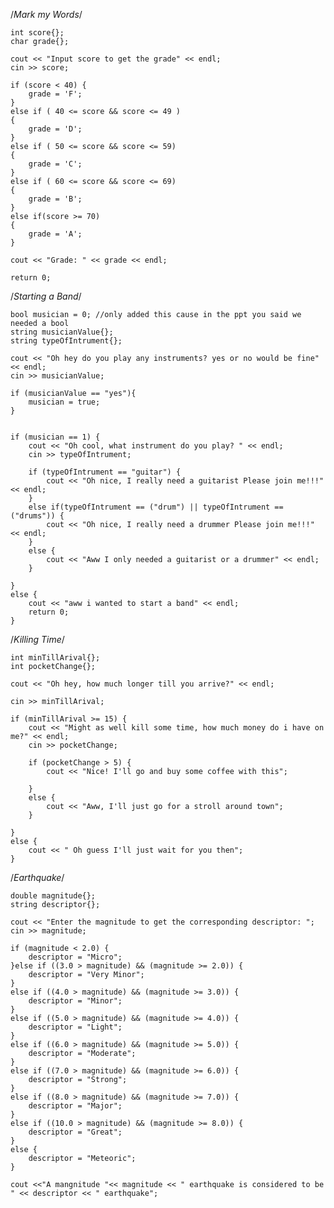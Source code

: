   /*Mark my  Words*/

	int score{};
	char grade{};

	cout << "Input score to get the grade" << endl;
	cin >> score;

	if (score < 40) {
		grade = 'F';		
	}
	else if ( 40 <= score && score <= 49 )
	{
		grade = 'D';
	}
	else if ( 50 <= score && score <= 59)
	{
		grade = 'C';
	}
	else if ( 60 <= score && score <= 69)
	{
		grade = 'B';
	}
	else if(score >= 70)
	{
		grade = 'A';
	}

	cout << "Grade: " << grade << endl;

	return 0;  




/*Starting a Band*/

    bool musician = 0; //only added this cause in the ppt you said we needed a bool
	string musicianValue{};
	string typeOfIntrument{};

	cout << "Oh hey do you play any instruments? yes or no would be fine" << endl;
	cin >> musicianValue;

	if (musicianValue == "yes"){
		musician = true;
	}
		
	
	if (musician == 1) {
		cout << "Oh cool, what instrument do you play? " << endl;
		cin >> typeOfIntrument;

		if (typeOfIntrument == "guitar") {
			cout << "Oh nice, I really need a guitarist Please join me!!!" << endl;
		}
		else if(typeOfIntrument == ("drum") || typeOfIntrument == ("drums")) {
			cout << "Oh nice, I really need a drummer Please join me!!!" << endl;
		}
		else {
			cout << "Aww I only needed a guitarist or a drummer" << endl;
		}

	}
	else {
		cout << "aww i wanted to start a band" << endl;
		return 0;
	}
	
	
	
/*Killing Time*/

	int minTillArival{};
	int pocketChange{};

	cout << "Oh hey, how much longer till you arrive?" << endl;

	cin >> minTillArival;

	if (minTillArival >= 15) {
		cout << "Might as well kill some time, how much money do i have on me?" << endl;
		cin >> pocketChange;

		if (pocketChange > 5) {
			cout << "Nice! I'll go and buy some coffee with this";

		}
		else {
			cout << "Aww, I'll just go for a stroll around town";
		}

	}
	else {
		cout << " Oh guess I'll just wait for you then";
	}



/*Earthquake*/

	double magnitude{};
	string descriptor{};

	cout << "Enter the magnitude to get the corresponding descriptor: ";
	cin >> magnitude;

	if (magnitude < 2.0) {
		descriptor = "Micro";
	}else if ((3.0 > magnitude) && (magnitude >= 2.0)) {
		descriptor = "Very Minor";
	}
	else if ((4.0 > magnitude) && (magnitude >= 3.0)) {
		descriptor = "Minor";
	}
	else if ((5.0 > magnitude) && (magnitude >= 4.0)) {
		descriptor = "Light";
	}
	else if ((6.0 > magnitude) && (magnitude >= 5.0)) {
		descriptor = "Moderate";
	}
	else if ((7.0 > magnitude) && (magnitude >= 6.0)) {
		descriptor = "Strong";
	}
	else if ((8.0 > magnitude) && (magnitude >= 7.0)) {
		descriptor = "Major";
	}
	else if ((10.0 > magnitude) && (magnitude >= 8.0)) {
		descriptor = "Great";
	}
	else {
		descriptor = "Meteoric";
	}

	cout <<"A mangnitude "<< magnitude << " earthquake is considered to be " << descriptor << " earthquake";
	

